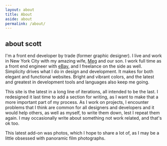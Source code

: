```yaml
---
layout: about
title: About
aside: about
permalink: /about/
---
```


## about scott

I'm a front end developer by trade (former graphic designer). I live and work in New York City with my amazing wife,
[Meg](https://twitter.com/megmkdavis) and our son.
I work full time as a front end engineer with
[eBay,](http://www.ebay.com)
and I freelance on the side as well. Simplicity drives what I do in design and development. It makes for both elegant and functional websites. Bright and vibrant colors, and the latest and greatest in development tools and languages also keep me going.

This site is the latest in a long line of iterations, all intended to be the last. I redesigned it last time to add a section for writing, as I want to make that a more important part of my process. As I work on projects, I encounter problems that I think are common for all designers and developers and it would help others, as well as myself, to write them down, lest I repeat them again. I may occasionally write about something not work related, and that's ok too.

This latest add-on was photos, which I hope to share a lot of, as I may be a little obsessed with panoramic film photographs.
